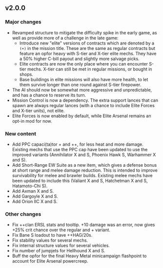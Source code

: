 ## v2.0.0

### Major changes

- Revamped structure to mitigate the difficulty spike in the early game, as well as provide more of a challenge in the late game:
  - Introduce new "elite" versions of contracts which are denoted by a `(+)` in the mission title. These are the same as regular contracts but feature an opfor heavy with S-tier and X-tier elite mechs. They have a 50% higher C-bill payout and slightly more salvage picks.
  - Elite contracts are now the only place where you can encounter S-tier mechs. X-tier can still be met in regular missions, or bought in shops.
  - Base buildings in elite missions will also have more health, to let them survive longer than one round against S-tier firepower.
- The AI should now be somewhat more aggressive and unpredictable, and has a chance to reserve its turn.
- Mission Control is now a dependency. The extra support lances that can spawn are always regular lances (with a chance to include Elite Forces and X-tier units), not elite.
- Elite Forces is now enabled by default, while Elite Arsenal remains an opt-in mod for now.

### New content

- Add PPC capaci(ta)tor + and ++, for less heat and more damage. Existing mechs that use the PPC cap have been updated to use the improved variants (Annihilator X and S, Phoenix Hawk S, Warhammer X and S).
- Add Short-Range EW Suite as a new item, which gives a defense bonus at short range and melee damage reduction. This is intended to improve survivability for melee and brawler builds. Existing melee mechs have been updated to include this (Valiant X and S, Hatchetman X and S, Hatamoto-Chi S).
- Add Axman X and S.
- Add Gargoyle X and S.
- Add Orion IIC X and S.

### Other changes

- Fix ++clan ERSL stats and tooltip. +10 damage was an error, now gives +25% crit chance over the regular and + variant.
- Fix Bane S loadout to have ++HAG/20s.
- Fix stability values for several mechs.
- Fix internal structure values for several vehicles.
- Fix number of jumpjets for Hellhound X and S.
- Buff the opfor for the final Heavy Metal minicampaign flashpoint to account for Elite Arsenal powercreep.

